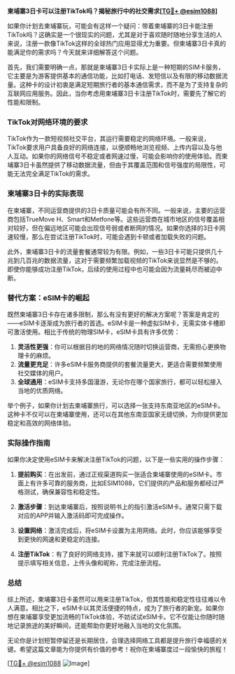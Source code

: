**柬埔寨3日卡可以注册TikTok吗？揭秘旅行中的社交需求[[TG💪+ @esim1088](https://t.me/s/esim1088)]**

如果你计划去柬埔寨玩，可能会有这样一个疑问：带着柬埔寨的3日卡能注册TikTok吗？这确实是一个很现实的问题，尤其是对于喜欢随时随地分享生活的人来说，注册一款像TikTok这样的全球热门应用显得尤为重要。但柬埔寨3日卡真的能满足你的需求吗？今天就来详细解答这个问题。

首先，我们需要明确一点，那就是柬埔寨3日卡实际上是一种短期的SIM卡服务，它主要是为游客提供基本的通信功能，比如打电话、发短信以及有限的移动数据流量。这种卡的设计初衷是满足短期旅行者的基本通信需求，而不是为了支持复杂的互联网应用服务。因此，当你考虑用柬埔寨3日卡注册TikTok时，需要先了解它的性能和限制。

### TikTok对网络环境的要求

TikTok作为一款短视频社交平台，其运行需要稳定的网络环境。一般来说，TikTok要求用户具备良好的网络连接，以便顺畅地浏览视频、上传内容以及与他人互动。如果你的网络信号不稳定或者网速过慢，可能会影响你的使用体验。而柬埔寨3日卡虽然提供了移动数据流量，但由于其覆盖范围和信号强度的局限性，可能无法完全满足TikTok的需求。

### 柬埔寨3日卡的实际表现

在柬埔寨，不同运营商提供的3日卡质量可能会有所不同。一般来说，主要的运营商包括TrueMove H、Smart和Metfone等。这些运营商在城市地区的信号覆盖相对较好，但在偏远地区可能会出现信号弱或者断网的情况。如果你选择的3日卡网速较慢，那么在尝试注册TikTok时，可能会遇到卡顿或者加载失败的问题。

此外，柬埔寨3日卡的流量套餐通常较为有限。例如，一些3日卡可能只提供几十兆到几百兆的数据流量，这对于需要频繁加载视频的TikTok来说显然是不够的。即使你能够成功注册TikTok，后续的使用过程中也可能会因为流量耗尽而被迫中断。

### 替代方案：eSIM卡的崛起

既然柬埔寨3日卡存在诸多限制，那么有没有更好的解决方案呢？答案是肯定的——eSIM卡逐渐成为旅行者的首选。eSIM卡是一种虚拟SIM卡，无需实体卡槽即可激活使用。相比于传统的物理SIM卡，eSIM卡具有许多优势：

1. **灵活性更强**：你可以根据目的地的网络情况随时切换运营商，无需担心更换物理卡的麻烦。
2. **流量更充足**：许多eSIM卡服务商提供的套餐流量更大，更适合需要频繁使用社交媒体的用户。
3. **全球通用**：eSIM卡支持多国漫游，无论你在哪个国家旅行，都可以轻松接入当地的优质网络。

举个例子，如果你计划去柬埔寨旅行，可以选择一张支持东南亚地区的eSIM卡。这种卡不仅可以在柬埔寨使用，还可以在其他东南亚国家无缝切换，为你提供更加稳定和高效的网络体验。

### 实际操作指南

如果你决定使用eSIM卡来解决注册TikTok的问题，以下是一些实用的操作步骤：

1. **提前购买**：在出发前，通过正规渠道购买一张适合柬埔寨使用的eSIM卡。市面上有许多可靠的服务商，比如ESIM1088，它们提供的产品和服务都经过严格测试，确保兼容性和稳定性。
   
2. **激活步骤**：到达柬埔寨后，按照说明书上的指引激活eSIM卡。通常只需下载对应的APP并输入激活码即可完成操作。

3. **设置网络**：激活完成后，将eSIM卡设置为主用网络。此时，你应该能够享受到更快的网速和更稳定的连接。

4. **注册TikTok**：有了良好的网络支持，接下来就可以顺利注册TikTok了。按照提示填写相关信息，上传头像和昵称，完成注册流程。

### 总结

综上所述，柬埔寨3日卡虽然可以用来注册TikTok，但其性能和稳定性往往难以令人满意。相比之下，eSIM卡以其灵活便捷的特点，成为了旅行者的新宠。如果你想在柬埔寨享受更加流畅的TikTok体验，不妨试试eSIM卡。它不仅能让你随时随地记录旅途的美好瞬间，还能帮助你更好地融入当地的文化氛围。

无论你是计划短暂停留还是长期居住，合理选择网络工具都是提升旅行幸福感的关键。希望这篇文章能为你提供有价值的参考！祝你在柬埔寨度过一段愉快的旅程！

[[TG💪+ @esim1088](https://t.me/s/esim1088) ![Image](https://i.postimg.cc/4NQfJmqS/Snipaste-2025-05-13-00-14-12.png)]